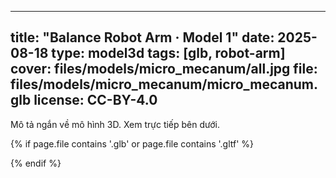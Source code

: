 
---
title: "Balance Robot Arm · Model 1"
date: 2025-08-18
type: model3d
tags: [glb, robot-arm]
cover: files/models/micro_mecanum/all.jpg
file:  files/models/micro_mecanum/micro_mecanum.glb
license: CC-BY-4.0
---

Mô tả ngắn về mô hình 3D. Xem trực tiếp bên dưới.

{% if page.file contains '.glb' or page.file contains '.gltf' %}
  <script type="module" src="https://unpkg.com/@google/model-viewer/dist/model-viewer.min.js"></script>
  <model-viewer src="{{ page.file | relative_url }}" camera-controls auto-rotate style="width:100%;height:420px;background:#111;border-radius:12px"></model-viewer>
{% endif %}
